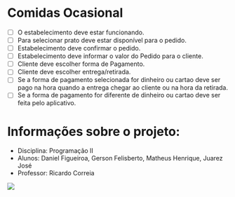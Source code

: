 # Comidas Ocasional

* [ ] O estabelecimento deve estar funcionando.
* [ ] Para selecionar prato deve estar disponível para o pedido.
* [ ] Estabelecimento deve confirmar o pedido.
* [ ] Estabelecimento deve informar o valor do Pedido para o cliente. 
* [ ] Cliente deve escolher forma de Pagamento.
* [ ] Cliente deve escolher entrega/retirada.
* [ ] Se a forma de pagamento selecionada for dinheiro ou cartao deve ser pago na hora quando a entrega chegar ao cliente ou na hora da retirada.
* [ ] Se a forma de pagamento for diferente de dinheiro ou cartao deve ser feita pelo aplicativo.

# Informações sobre o projeto:

- Disciplina: Programação II
- Alunos: Daniel Figueiroa, Gerson Felisberto, Matheus Henrique, Juarez José
- Professor: Ricardo Correia

<img src="https://img.shields.io/badge/Java-ED8B00?style=for-the-badge&logo=java&logoColor=white">
